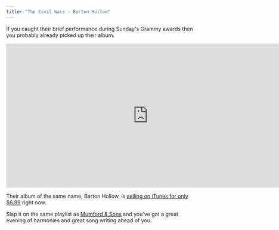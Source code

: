 ```yaml
---
title: "The Civil Wars - Barton Hollow"
---
```

<p>If you caught their brief performance during Sunday's Grammy awards then you probably already picked up their album.</p>
<p><iframe width="759" height="386" src="https://www.youtube.com/embed/A-DB2btV2oQ" frameborder="0" allowfullscreen></iframe></p>
<p>Their album of the same name, Barton Hollow, is <a href="https://click.linksynergy.com/fs-bin/stat?id=6PFrOqNV4B8&offerid=146261&type=3&subid=0&tmpid=1826&RD_PARM1=http%253A%252F%252Fitunes.apple.com%252Fca%252Falbum%252Fbarton-hollow%252Fid443642774%253Fuo%253D4%2526partnerId%253D30" target="itunes_store">selling on iTunes for only $6.99</a> right now.</p>
<p>Slap it on the same playlist as <a href="https://chrisenns.com/2010/10/mumford-sons-via-bob-lefsetz/">Mumford &amp; Sons</a> and you've got a great evening of harmonies and great song writing ahead of you.</p>
